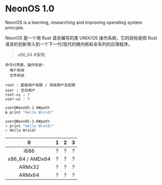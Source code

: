 # NeonOS 1.0
NeonOS is a learning, researching and improving operating system principle.

NeonOS 是一个用 Rust 语言编写的类 UNIX/OS 操作系统，它的目标是把 Rust 语言的创新带入到一个下一代/现代的微内核和全系列的应用程序。

> x86_64 #架构
```
命令行界面，操作系统:
  用户系统
  文件系统
```

```
root : 超级用户权限 / 系统用户及权限
user : 空白用户
root-ui : ?
user-ui : ?
```


```NeonOS.sh
user@NeonOS-1.0#path
& print "Hello Wrold!"
```


```NeonOS.sh
user@NeonOS-1.0#path
> print "Hello Wrold!"
> Hello Wrold!
```


 0 | 1 | 2 | 3 
:--:|:--:|:--:|:--:
i686 | ? | ? | ? | 
x86_64 / AMDx64 | ? | ? | ? | 
ARMx32 | ? | ? | ? | 
ARMx64 | ? | ? | ? | 

